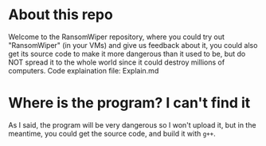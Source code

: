 # About this repo
Welcome to the RansomWiper repository, where you could try out "RansomWiper" (in your VMs) and give us feedback about it, you could also get its source code to make it more dangerous than it used to be, but do NOT spread it to the whole world since it could destroy millions of computers.
Code explaination file: Explain.md
# Where is the program? I can't find it
As I said, the program will be very dangerous so I won't upload it, but in the meantime, you could get the source code, and build it with `g++`.
